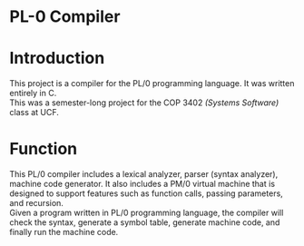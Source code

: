 # PL-0 Compiler

# Introduction
This project is a compiler for the PL/0 programming language. It was written entirely in C.  
This was a semester-long project for the COP 3402 *(Systems Software)* class at UCF.

# Function
This PL/0 compiler includes a lexical analyzer, parser (syntax analyzer), machine code generator. It also includes a PM/0 virtual machine that is designed to support features such as function calls, passing parameters, and recursion.  
Given a program written in PL/0 programming language, the compiler will check the syntax, generate a symbol table, generate machine code, and finally run the machine code.
